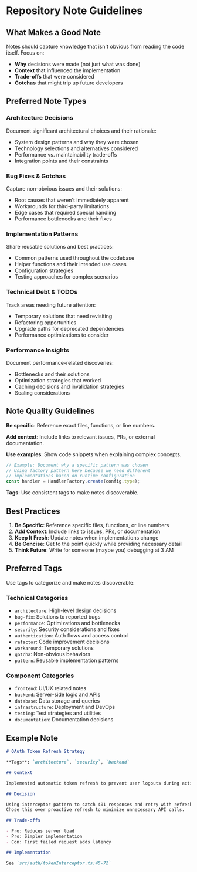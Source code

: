 # Repository Note Guidelines

## What Makes a Good Note

Notes should capture knowledge that isn't obvious from reading the code itself. Focus on:

- **Why** decisions were made (not just what was done)
- **Context** that influenced the implementation
- **Trade-offs** that were considered
- **Gotchas** that might trip up future developers

## Preferred Note Types

### Architecture Decisions

Document significant architectural choices and their rationale:

- System design patterns and why they were chosen
- Technology selections and alternatives considered
- Performance vs. maintainability trade-offs
- Integration points and their constraints

### Bug Fixes & Gotchas

Capture non-obvious issues and their solutions:

- Root causes that weren't immediately apparent
- Workarounds for third-party limitations
- Edge cases that required special handling
- Performance bottlenecks and their fixes

### Implementation Patterns

Share reusable solutions and best practices:

- Common patterns used throughout the codebase
- Helper functions and their intended use cases
- Configuration strategies
- Testing approaches for complex scenarios

### Technical Debt & TODOs

Track areas needing future attention:

- Temporary solutions that need revisiting
- Refactoring opportunities
- Upgrade paths for deprecated dependencies
- Performance optimizations to consider

### Performance Insights

Document performance-related discoveries:

- Bottlenecks and their solutions
- Optimization strategies that worked
- Caching decisions and invalidation strategies
- Scaling considerations

## Note Quality Guidelines

**Be specific**: Reference exact files, functions, or line numbers.

**Add context**: Include links to relevant issues, PRs, or external documentation.

**Use examples**: Show code snippets when explaining complex concepts.

```typescript
// Example: Document why a specific pattern was chosen
// Using factory pattern here because we need different
// implementations based on runtime configuration
const handler = HandlerFactory.create(config.type);
```

**Tags**: Use consistent tags to make notes discoverable.

## Best Practices

1. **Be Specific**: Reference specific files, functions, or line numbers
2. **Add Context**: Include links to issues, PRs, or documentation
3. **Keep It Fresh**: Update notes when implementations change
4. **Be Concise**: Get to the point quickly while providing necessary detail
5. **Think Future**: Write for someone (maybe you) debugging at 3 AM

## Preferred Tags

Use tags to categorize and make notes discoverable:

### Technical Categories

- `architecture`: High-level design decisions
- `bug-fix`: Solutions to reported bugs
- `performance`: Optimizations and bottlenecks
- `security`: Security considerations and fixes
- `authentication`: Auth flows and access control
- `refactor`: Code improvement decisions
- `workaround`: Temporary solutions
- `gotcha`: Non-obvious behaviors
- `pattern`: Reusable implementation patterns

### Component Categories

- `frontend`: UI/UX related notes
- `backend`: Server-side logic and APIs
- `database`: Data storage and queries
- `infrastructure`: Deployment and DevOps
- `testing`: Test strategies and utilities
- `documentation`: Documentation decisions

## Example Note

```markdown
# OAuth Token Refresh Strategy

**Tags**: `architecture`, `security`, `backend`

## Context

Implemented automatic token refresh to prevent user logouts during active sessions.

## Decision

Using interceptor pattern to catch 401 responses and retry with refreshed token.
Chose this over proactive refresh to minimize unnecessary API calls.

## Trade-offs

- Pro: Reduces server load
- Pro: Simpler implementation
- Con: First failed request adds latency

## Implementation

See `src/auth/tokenInterceptor.ts:45-72`
```
